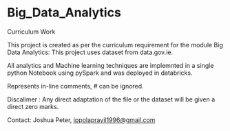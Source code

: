 # Big_Data_Analytics
Curriculum Work

This project is created as per the curriculum requirement for the module Big Data Analytics: This project uses dataset from data.gov.ie.

All analytics and Machine learning techniques are implemnted in a single python Notebook using pySpark and was deployed in databricks.

Represents in-line comments, # can be ignored.

Discalimer : Any direct adaptation of the file or the dataset will be given a direct zero marks.

Contact: Joshua Peter, jppolaprayil1996@gmail.com

